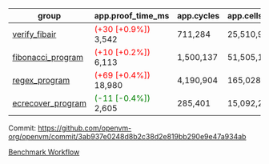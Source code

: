 | group | app.proof_time_ms | app.cycles | app.cells_used | leaf.proof_time_ms | leaf.cycles | leaf.cells_used |
| -- | -- | -- | -- | -- | -- | -- |
| [verify_fibair](https://github.com/openvm-org/openvm/blob/benchmark-results/benchmarks-pr/1222/verify_fibair-3ab937e0248d8b2c38d2e819bb290e9e47a934ab.md) |<span style='color: red'>(+30 [+0.9%])</span> 3,542 |  711,284 |  25,510,945 |- | - | - |
| [fibonacci_program](https://github.com/openvm-org/openvm/blob/benchmark-results/benchmarks-pr/1222/fibonacci-3ab937e0248d8b2c38d2e819bb290e9e47a934ab.md) |<span style='color: red'>(+10 [+0.2%])</span> 6,113 |  1,500,137 |  51,505,102 |- | - | - |
| [regex_program](https://github.com/openvm-org/openvm/blob/benchmark-results/benchmarks-pr/1222/regex-3ab937e0248d8b2c38d2e819bb290e9e47a934ab.md) |<span style='color: red'>(+69 [+0.4%])</span> 18,980 |  4,190,904 |  165,028,173 |- | - | - |
| [ecrecover_program](https://github.com/openvm-org/openvm/blob/benchmark-results/benchmarks-pr/1222/ecrecover-3ab937e0248d8b2c38d2e819bb290e9e47a934ab.md) |<span style='color: green'>(-11 [-0.4%])</span> 2,605 |  285,401 |  15,092,297 |- | - | - |


Commit: https://github.com/openvm-org/openvm/commit/3ab937e0248d8b2c38d2e819bb290e9e47a934ab

[Benchmark Workflow](https://github.com/openvm-org/openvm/actions/runs/12804224475)
